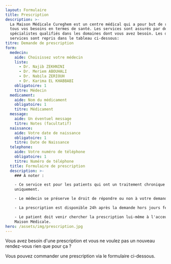```yaml
---
layout: Formulaire
title: Prescription
description: >-
  La Maison Médicale Cureghem est un centre médical qui a pour but de répondre à
  tous vos besoins en termes de santé. Les services sont assurés par des
  spécialistes qualifiés dans les domaines dont vous avez besoin. Les différents
  services sont repris dans le tableau ci-dessous:
titre: Demande de prescription
form:
  medecin:
    aide: Choisissez votre médecin
    liste:
      - Dr. Najib ZEKHNINI
      - Dr. Meriem ABOUHALI
      - Dr. Nabila ZERIOUH
      - Dr. Karima EL KHABBABI
    obligatoire: 1
    titre: Médecin
  medicament:
    aide: Nom du médicament
    obligatoire: 1
    titre: Médicament
  message:
    aide: Un éventuel message
    titre: Notes (facultatif)
  naissance:
    aide: Votre date de naissance
    obligatoire: 1
    titre: Date de Naissance
  telephone:
    aide: Votre numéro de téléphone
    obligatoire: 1
    titre: Numéro de téléphone
  title: Formulaire de prescription
  description: >-
    ### À noter :

    - Ce service est pour les patients qui ont un traitement chronique
    uniquement.

    - Le médecin se préserve le droit de répondre ou non à votre demande

    - La prescription est disponible 24h après la demande hors jours fériés.

    - Le patient doit venir chercher la prescription lui-même à l'acceuil de la
    Maison Médicale.
hero: /assets/img/prescription.jpg
---
```


Vous avez besoin d'une prescription et vous ne voulez pas un nouveau rendez-vous rien que pour ça ?

Vous pouvez commander une prescription via le formulaire ci-dessous.

